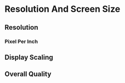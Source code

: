 # Resolution And Screen Size

## Resolution

### Pixel Per Inch

## Display Scaling

## Overall Quality

